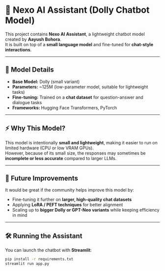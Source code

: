 # 🤖 Nexo AI Assistant (Dolly Chatbot Model)

This project contains **Nexo AI Assistant**, a lightweight chatbot model created by **Aayush Bohora**.  
It is built on top of a **small language model** and fine-tuned for **chat-style interactions**.  

---

## 📌 Model Details
- **Base Model:** Dolly (small variant)  
- **Parameters:** ~125M (low-parameter model, suitable for lightweight tasks)  
- **Fine-tuning:** Trained on a **chat dataset** for question-answer and dialogue tasks  
- **Frameworks:** Hugging Face Transformers, PyTorch  

---

## ⚡ Why This Model?
This model is intentionally **small and lightweight**, making it easier to run on limited hardware (CPU or low VRAM GPUs).  
However, because of its small size, the responses may sometimes be **incomplete or less accurate** compared to larger LLMs.  

---

## 🚀 Future Improvements
It would be great if the community helps improve this model by:
- Fine-tuning it further on **larger, high-quality chat datasets**  
- Applying **LoRA / PEFT techniques** for better alignment  
- Scaling up to **bigger Dolly or GPT-Neo variants** while keeping efficiency in mind  

---

## 🛠️ Running the Assistant
You can launch the chatbot with **Streamlit**:

```bash
pip install -r requirements.txt
streamlit run app.py
